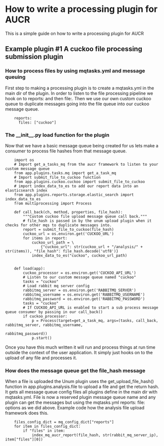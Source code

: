 # How to write a processing plugin for AUCR    
This is a simple guide on how to write a processing plugin for AUCR

## Example plugin #1 A cuckoo file processing submission plugin

### How to process files by using mqtasks.yml and message queuing 
First step to making a processing plugin is to create a mqtasks.yml in the main dir of the plugin. 
In order to listen to the file processing pipeline we hook on to reports: and then file:. 
Then we use our own custom cuckoo queue to duplicate messages going into the file queue into our cuckoo message queue.
    
        reports:
          files: ["cuckoo"]
    

### The \_\_init\_\_.py load function for the plugin
Now that we have a basic message queue being created for us lets make a consumer to process file hashes from that message queue.
        
        import os
        # Import get_a_tasks_mq from the aucr framework to listen to your custom message queue
        from app.plugins.tasks.mq import get_a_task_mq
        # Import submit_file_to_cuckoo function
        from app.plugins.cuckoo.cuckoo import submit_file_to_cuckoo
        # import index_data_to_es to add our report data into an elasticsearch index
        from app.plugins.reports.storage.elastic_search import index_data_to_es
        from multiprocessing import Process
        
        def call_back(ch, method, properties, file_hash):
            """Custom cuckoo file upload message queue call back."""
            # file_hash is passed in by the unum upload plugin when it checks for other mqs to duplicate messages into.
            report = submit_file_to_cuckoo(file_hash)
            cuckoo_url = os.environ.get('CUCKOO_URL')
            for items in report:
                cuckoo_url_path = \
                    {"cuckoo_url": str(cuckoo_url + "/analysis/" + str(items)), "file_hash": file_hash.decode('utf8')}
                index_data_to_es("cuckoo", cuckoo_url_path)
        
        
        def load(app):
            cuckoo_processor = os.environ.get('CUCKOO_API_URL')
            # Listen to our custom message queue named "cuckoo"
            tasks = "cuckoo"
            # Load rabbit mq server config
            rabbitmq_server = os.environ.get('RABBITMQ_SERVER')
            rabbitmq_username = os.environ.get('RABBITMQ_USERNAME')
            rabbitmq_password = os.environ.get('RABBITMQ_PASSWORD')
            tasks = "cuckoo"
            # If CUCKOO_API_URL is enabled to start a sub process message queue consumer by passing in our call_back()            
            if cuckoo_processor:
                p = Process(target=get_a_task_mq, args=(tasks, call_back, rabbitmq_server, rabbitmq_username,
                                                        rabbitmq_password))
                p.start()

Once you have this much written it will run and process things at run time outside the context of the user application.
It simply just hooks on to the upload of any file and processes it.


### How does the message queue get the file_hash message
When a file is uploaded the Unum plugin uses the get_upload_file_hash() function in app.plugins.analysis.file to upload
a file and get the return hash. It gets all message queue config files all plugins define in the main dir with mqtasks.yml.
File is now a reserved plugin message queue name and any plugin can get the messages but using the mqtasks.yml reports: 
file: options as we did above. Example code how the analysis file upload framework does this.
 
        files_config_dict = mq_config_dict["reports"]
        for item in files_config_dict:
            if "files" in item:
                index_mq_aucr_report(file_hash, str(rabbit_mq_server_ip), item["files"][0])